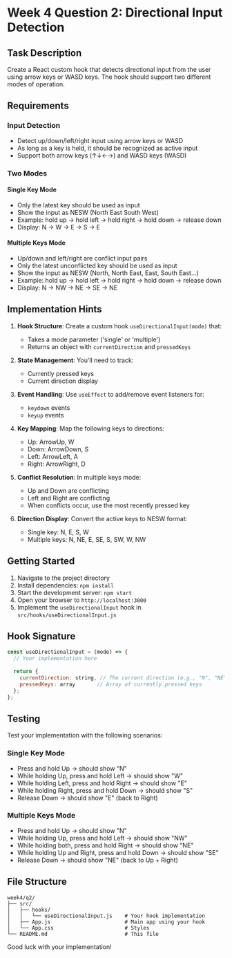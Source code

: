 # Week 4 Question 2: Directional Input Detection

## Task Description

Create a React custom hook that detects directional input from the user using arrow keys or WASD keys. The hook should support two different modes of operation.

## Requirements

### Input Detection
- Detect up/down/left/right input using arrow keys or WASD
- As long as a key is held, it should be recognized as active input
- Support both arrow keys (↑↓←→) and WASD keys (WASD)

### Two Modes

#### Single Key Mode
- Only the latest key should be used as input
- Show the input as NESW (North East South West)
- Example: hold up → hold left → hold right → hold down → release down
- Display: N → W → E → S → E

#### Multiple Keys Mode
- Up/down and left/right are conflict input pairs
- Only the latest unconflicted key should be used as input
- Show the input as NESW (North, North East, East, South East...)
- Example: hold up → hold left → hold right → hold down → release down
- Display: N → NW → NE → SE → NE

## Implementation Hints

1. **Hook Structure**: Create a custom hook `useDirectionalInput(mode)` that:
   - Takes a mode parameter ('single' or 'multiple')
   - Returns an object with `currentDirection` and `pressedKeys`

2. **State Management**: You'll need to track:
   - Currently pressed keys
   - Current direction display

3. **Event Handling**: Use `useEffect` to add/remove event listeners for:
   - `keydown` events
   - `keyup` events

4. **Key Mapping**: Map the following keys to directions:
   - Up: ArrowUp, W
   - Down: ArrowDown, S
   - Left: ArrowLeft, A
   - Right: ArrowRight, D

5. **Conflict Resolution**: In multiple keys mode:
   - Up and Down are conflicting
   - Left and Right are conflicting
   - When conflicts occur, use the most recently pressed key

6. **Direction Display**: Convert the active keys to NESW format:
   - Single key: N, E, S, W
   - Multiple keys: N, NE, E, SE, S, SW, W, NW

## Getting Started

1. Navigate to the project directory
2. Install dependencies: `npm install`
3. Start the development server: `npm start`
4. Open your browser to `http://localhost:3000`
5. Implement the `useDirectionalInput` hook in `src/hooks/useDirectionalInput.js`

## Hook Signature

```javascript
const useDirectionalInput = (mode) => {
  // Your implementation here
  
  return {
    currentDirection: string, // The current direction (e.g., "N", "NE", "E")
    pressedKeys: array       // Array of currently pressed keys
  };
};
```

## Testing

Test your implementation with the following scenarios:

### Single Key Mode
- Press and hold Up → should show "N"
- While holding Up, press and hold Left → should show "W"
- While holding Left, press and hold Right → should show "E"
- While holding Right, press and hold Down → should show "S"
- Release Down → should show "E" (back to Right)

### Multiple Keys Mode
- Press and hold Up → should show "N"
- While holding Up, press and hold Left → should show "NW"
- While holding both, press and hold Right → should show "NE"
- While holding Up and Right, press and hold Down → should show "SE"
- Release Down → should show "NE" (back to Up + Right)

## File Structure

```
week4/q2/
├── src/
│   ├── hooks/
│   │   └── useDirectionalInput.js    # Your hook implementation
│   ├── App.js                        # Main app using your hook
│   └── App.css                       # Styles
└── README.md                         # This file
```

Good luck with your implementation!
